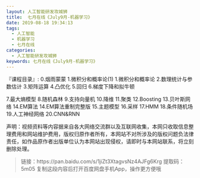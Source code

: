 ```yaml
---
layout: 人工智能研发攻城狮
title:  七月在线《July9月-机器学习》
date: 2019-08-18 19:34:13
tags:
  - 人工智能
  - 机器学习
  - 七月在线
categories:
  - 人工智能研发攻城狮
keywords: 七月在线《July9月-机器学习》
---
```

『课程目录』:
0.烟雨蒙蒙
1.微积分和概率论(1)
1.微积分和概率论
2.数理统计与参数估计
3.矩阵运算
4.凸优化
5.回归
6.梯度下降和拟牛顿
<!-- more --> 
7.最大熵模型
8.随机森林
9.支持向量机
10.降维
11.聚类
12.Boosting
13.贝叶斯网络
14.EM算法
14.EM算法重制完整版
15.主题模型
16.采样
17.HMM
18.条件随机场
19.人工神经网络
20.CNN&RNN
<div>
    <div class="post-copyright__author">
      <span class="post-copyright-meta">声明：视频资料等内容据来自各大网络交流群以及互联网收集，本网只收取信息整理费用和网站维护费用，版权归原作者所有，本网站不对所涉及的版权问题负法律责任，如作品原作者出版单位认为本网站出现侵权，请即时与本网站联系，将立刻删除处理。 </span>
    </div>
</div>

<blockquote class="blockquote-center">
链接：https://pan.baidu.com/s/1jiZt3XtagvsNz4AJFg6Krg 
提取码：5m05 
复制这段内容后打开百度网盘手机App，操作更方便哦
</blockquote>

